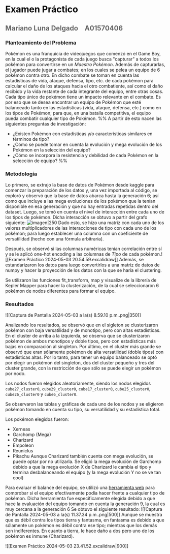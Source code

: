 
# <span class="center-text" style="color:#000">Examen Práctico</span>
## <span class="center-text" style="color:#666666">Mariano Luna Delgado&emsp;A01570406</span>

### Planteamiento del Problema

Pokémon es una franquicia de videojuegos que comenzó en el Game Boy, en la cual el o la protagonista de cada juego busca "capturar" a todos los pokémon para convertirse en un *Maestro Pokémon*. Además de capturarlas, el jugador puede jugar a combates; en los cuales se pelea un equipo de 6 pokémon contra otro. En dicho combate se toman en cuenta las estadísticas de vida, ataque, defensa, tipo, etc. de cada pokémon para calcular el daño de los ataques hacia el otro combatiente, así como el daño recibido y la vida restante de cada integrante del equipo, entre otras cosas. 
Cada tipo único de pokémon tiene un impacto relevante en el combate. Es por eso que se desea encontrar un equipo de Pokémon que esté balanceado tanto en las estadísticas (vida, ataque, defensa, etc.) como en los tipos de Pokémon; para que, en una batalla competitiva, el equipo pueda combatir cualquier tipo de Pokémon.
%%
A partir de esto nacen las siguientes preguntas de investigación:
- ¿Existen Pokémon con estadísticas y/o características similares en términos de tipo?
- ¿Cómo se puede tomar en cuenta la evolución y mega evolución de los Pokémon en la selección del equipo?
- ¿Cómo se incorpora la resistencia y debilidad de cada Pokémon en la selección de equipo?
%%
### Metodología

Lo primero, se extrajo la base de datos de Pokémon desde kaggle para comenzar la preparación de los datos y, una vez importada al código, se exploró y observó que la base de datos abarca hasta la generación 6; así como que incluye a las mega evoluciones de los pokémon que la tenían disponible en esa generación y que no hay entradas repetidas dentro del dataset.
Luego, se tomó en cuenta el nivel de interacción entre cada uno de los tipos de pokémon. Dicha interacción se obtuvo a partir del grafo siguiente:
![imagen|250](https://img.pokemondb.net/images/typechart.png) 
Dado esto, se hizo una matriz con cada uno de los valores multiplicadores de las interacciones de tipo con cada uno de los pokémon; para luego establecer una columna con un coeficiente de versatilidad (hecho con una fórmula arbitraria).

Después, se observó si las columnas numéricas tenían correlación entre sí y se le aplicó one-hot encoding a las columnas de *Tipo* de cada pokémon.![[Examen Práctico 2024-05-03 20.54.59.excalidraw]]
Además, se estandarizaron los datos para luego convertirlos a una matriz de datos de numpy y hacer la proyección de los datos con la que se haría el clustering.

Se utilizaron las funciones fit_transform, map y visualize de la librería de Kepler Mapper para hacer la clusterización, de la cual se seleccionaron 6 pokémon de nodos diferentes para formar el equipo.
### Resultados

![[Captura de Pantalla 2024-05-03 a la(s) 8.59.10 p.m..png|350]]

Analizando los resultados, se observó que en el sigleton se clusterizaron pokémon con baja versatilidad y de monotipo, pero con altas estadísticas. En el cluster de arriba a la izquierda, se observa que se clusterizaron pokémon de ambos monotipos y doble tipos, pero con estadísticas más bajas en comparación al singleton. Por último, en el cluster más grande se observó que eran sólamente pokémon de alta versatilidad (doble tipos) con estadísticas altas.
Por lo tanto, para tener un equipo balanceado se optó por elegir un pokémon del singleton, dos del cluster pequeño y tres del cluster grande, con la restricción de que sólo se puede elegir un pokémon por nodo.

Los nodos fueron elegidos aleatoriamente, siendo los nodos elegidos `cube27_cluster0`, `cube29_cluster0`, `cube17_cluster0`, `cube25_cluster0`, `cube26_cluster0` y `cube6_cluster0`.

Se observaron las tablas y gráficas de cada uno de los nodos y se eligieron pokémon tomando en cuenta su tipo, su versatilidad y su estadística total.

Los pokémon elegidos fueron:
- Xerneas
- Garchomp (Mega)
- Charizard
- Empoleon
- Reuniclus
- Pikachu
Aunque Charizard también cuenta con mega evolución, se puede optar por no utilizarla.
Se eligió la mega evolución de Garchomp debido a que la mega evolución X de Charizard le cambia el tipo y termina desbalanceando el equipo (y la mega evolución Y no se ve tan cool)

Para evaluar el balance del equipo, se utilizó una [herramienta web](https://mypokemonteam.com/) para comprobar si el equipo efectivamente podía hacer frente a cualquier tipo de pokémon. Dicha herramienta fue específicamente elegida debido a que hace la evaluación del equipo tomando en cuenta la generación 9, la cual es muy cercana a la generación 6
Se obtuvo el siguiente resultado:
![[Captura de Pantalla 2024-05-03 a la(s) 11.37.34 p.m..png|500]]
Aunque se muestra que es débil contra los tipos tierra y fantasma, en fantasma es debido a que sólamente un pokémon es débil contra ese tipo; mientras que los demás son indiferentes. En cuanto a tierra, le hace daño a dos pero uno de los pokémon es inmune (Charizard).

![[Examen Práctico 2024-05-03 23.41.52.excalidraw|900]]